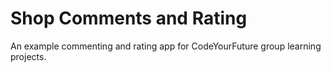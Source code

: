 # Shop Comments and Rating

An example commenting and rating app for CodeYourFuture group learning projects.
